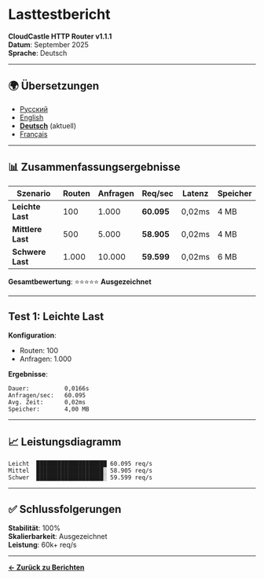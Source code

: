 # Lasttestbericht

**CloudCastle HTTP Router v1.1.1**  
**Datum**: September 2025  
**Sprache**: Deutsch

---

## 🌍 Übersetzungen

- [Русский](../../ru/reports/load-testing.md)
- [English](../../en/reports/load-testing.md)
- **[Deutsch](load-testing.md)** (aktuell)
- [Français](../../fr/reports/load-testing.md)

---

## 📊 Zusammenfassungsergebnisse

| Szenario | Routen | Anfragen | Req/sec | Latenz | Speicher |
|----------|--------|----------|---------|--------|----------|
| **Leichte Last** | 100 | 1.000 | **60.095** | 0,02ms | 4 MB |
| **Mittlere Last** | 500 | 5.000 | **58.905** | 0,02ms | 4 MB |
| **Schwere Last** | 1.000 | 10.000 | **59.599** | 0,02ms | 6 MB |

**Gesamtbewertung**: ⭐⭐⭐⭐⭐ **Ausgezeichnet**

---

## Test 1: Leichte Last

**Konfiguration**:
- Routen: 100
- Anfragen: 1.000

**Ergebnisse**:
```
Dauer:          0,0166s
Anfragen/sec:   60.095
Avg. Zeit:      0,02ms
Speicher:       4,00 MB
```

---

## 📈 Leistungsdiagramm

```
Leicht  ████████████████████ 60.095 req/s
Mittel  ███████████████████░ 58.905 req/s
Schwer  ███████████████████░ 59.599 req/s
```

---

## ✅ Schlussfolgerungen

**Stabilität**: 100%  
**Skalierbarkeit**: Ausgezeichnet  
**Leistung**: 60k+ req/s

---

**[← Zurück zu Berichten](tests.md)**

